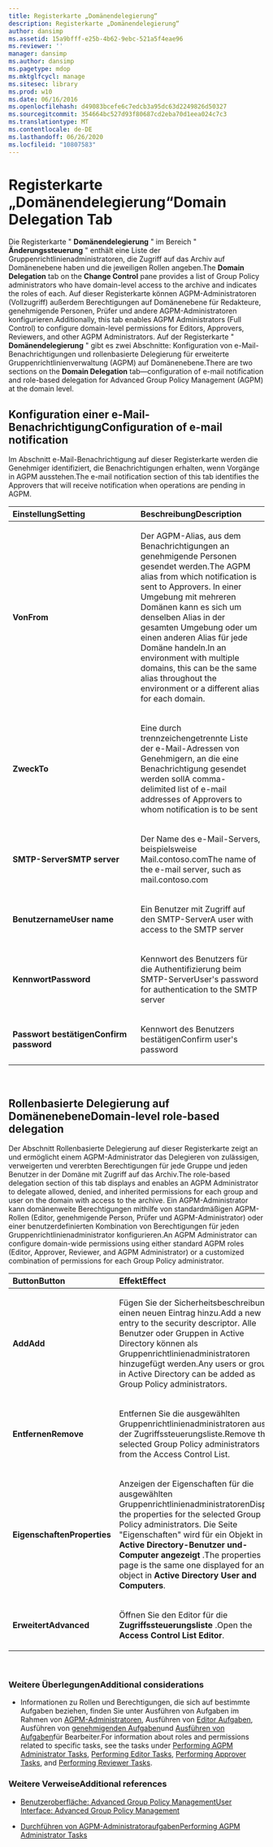 ```yaml
---
title: Registerkarte „Domänendelegierung“
description: Registerkarte „Domänendelegierung“
author: dansimp
ms.assetid: 15a9bfff-e25b-4b62-9ebc-521a5f4eae96
ms.reviewer: ''
manager: dansimp
ms.author: dansimp
ms.pagetype: mdop
ms.mktglfcycl: manage
ms.sitesec: library
ms.prod: w10
ms.date: 06/16/2016
ms.openlocfilehash: d49083bcefe6c7edcb3a95dc63d2249826d50327
ms.sourcegitcommit: 354664bc527d93f80687cd2eba70d1eea024c7c3
ms.translationtype: MT
ms.contentlocale: de-DE
ms.lasthandoff: 06/26/2020
ms.locfileid: "10807583"
---
```

# <span data-ttu-id="fb7e9-103">Registerkarte „Domänendelegierung“</span><span class="sxs-lookup"><span data-stu-id="fb7e9-103">Domain Delegation Tab</span></span>


<span data-ttu-id="fb7e9-104">Die Registerkarte " **Domänendelegierung** " im Bereich " **Änderungssteuerung** " enthält eine Liste der Gruppenrichtlinienadministratoren, die Zugriff auf das Archiv auf Domänenebene haben und die jeweiligen Rollen angeben.</span><span class="sxs-lookup"><span data-stu-id="fb7e9-104">The **Domain Delegation** tab on the **Change Control** pane provides a list of Group Policy administrators who have domain-level access to the archive and indicates the roles of each.</span></span> <span data-ttu-id="fb7e9-105">Auf dieser Registerkarte können AGPM-Administratoren (Vollzugriff) außerdem Berechtigungen auf Domänenebene für Redakteure, genehmigende Personen, Prüfer und andere AGPM-Administratoren konfigurieren.</span><span class="sxs-lookup"><span data-stu-id="fb7e9-105">Additionally, this tab enables AGPM Administrators (Full Control) to configure domain-level permissions for Editors, Approvers, Reviewers, and other AGPM Administrators.</span></span> <span data-ttu-id="fb7e9-106">Auf der Registerkarte " **Domänendelegierung** " gibt es zwei Abschnitte: Konfiguration von e-Mail-Benachrichtigungen und rollenbasierte Delegierung für erweiterte Gruppenrichtlinienverwaltung (AGPM) auf Domänenebene.</span><span class="sxs-lookup"><span data-stu-id="fb7e9-106">There are two sections on the **Domain Delegation** tab—configuration of e-mail notification and role-based delegation for Advanced Group Policy Management (AGPM) at the domain level.</span></span>

## <span data-ttu-id="fb7e9-107">Konfiguration einer e-Mail-Benachrichtigung</span><span class="sxs-lookup"><span data-stu-id="fb7e9-107">Configuration of e-mail notification</span></span>


<span data-ttu-id="fb7e9-108">Im Abschnitt e-Mail-Benachrichtigung auf dieser Registerkarte werden die Genehmiger identifiziert, die Benachrichtigungen erhalten, wenn Vorgänge in AGPM ausstehen.</span><span class="sxs-lookup"><span data-stu-id="fb7e9-108">The e-mail notification section of this tab identifies the Approvers that will receive notification when operations are pending in AGPM.</span></span>

<table>
<colgroup>
<col width="50%" />
<col width="50%" />
</colgroup>
<thead>
<tr class="header">
<th align="left"><span data-ttu-id="fb7e9-109">Einstellung</span><span class="sxs-lookup"><span data-stu-id="fb7e9-109">Setting</span></span></th>
<th align="left"><span data-ttu-id="fb7e9-110">Beschreibung</span><span class="sxs-lookup"><span data-stu-id="fb7e9-110">Description</span></span></th>
</tr>
</thead>
<tbody>
<tr class="odd">
<td align="left"><p><strong><span data-ttu-id="fb7e9-111">Von</span><span class="sxs-lookup"><span data-stu-id="fb7e9-111">From</span></span></strong></p></td>
<td align="left"><p><span data-ttu-id="fb7e9-112">Der AGPM-Alias, aus dem Benachrichtigungen an genehmigende Personen gesendet werden.</span><span class="sxs-lookup"><span data-stu-id="fb7e9-112">The AGPM alias from which notification is sent to Approvers.</span></span> <span data-ttu-id="fb7e9-113">In einer Umgebung mit mehreren Domänen kann es sich um denselben Alias in der gesamten Umgebung oder um einen anderen Alias für jede Domäne handeln.</span><span class="sxs-lookup"><span data-stu-id="fb7e9-113">In an environment with multiple domains, this can be the same alias throughout the environment or a different alias for each domain.</span></span></p></td>
</tr>
<tr class="even">
<td align="left"><p><strong><span data-ttu-id="fb7e9-114">Zweck</span><span class="sxs-lookup"><span data-stu-id="fb7e9-114">To</span></span></strong></p></td>
<td align="left"><p><span data-ttu-id="fb7e9-115">Eine durch trennzeichengetrennte Liste der e-Mail-Adressen von Genehmigern, an die eine Benachrichtigung gesendet werden soll</span><span class="sxs-lookup"><span data-stu-id="fb7e9-115">A comma-delimited list of e-mail addresses of Approvers to whom notification is to be sent</span></span></p></td>
</tr>
<tr class="odd">
<td align="left"><p><strong><span data-ttu-id="fb7e9-116">SMTP-Server</span><span class="sxs-lookup"><span data-stu-id="fb7e9-116">SMTP server</span></span></strong></p></td>
<td align="left"><p><span data-ttu-id="fb7e9-117">Der Name des e-Mail-Servers, beispielsweise Mail.contoso.com</span><span class="sxs-lookup"><span data-stu-id="fb7e9-117">The name of the e-mail server, such as mail.contoso.com</span></span></p></td>
</tr>
<tr class="even">
<td align="left"><p><strong><span data-ttu-id="fb7e9-118">Benutzername</span><span class="sxs-lookup"><span data-stu-id="fb7e9-118">User name</span></span></strong></p></td>
<td align="left"><p><span data-ttu-id="fb7e9-119">Ein Benutzer mit Zugriff auf den SMTP-Server</span><span class="sxs-lookup"><span data-stu-id="fb7e9-119">A user with access to the SMTP server</span></span></p></td>
</tr>
<tr class="odd">
<td align="left"><p><strong><span data-ttu-id="fb7e9-120">Kennwort</span><span class="sxs-lookup"><span data-stu-id="fb7e9-120">Password</span></span></strong></p></td>
<td align="left"><p><span data-ttu-id="fb7e9-121">Kennwort des Benutzers für die Authentifizierung beim SMTP-Server</span><span class="sxs-lookup"><span data-stu-id="fb7e9-121">User's password for authentication to the SMTP server</span></span></p></td>
</tr>
<tr class="even">
<td align="left"><p><strong><span data-ttu-id="fb7e9-122">Passwort bestätigen</span><span class="sxs-lookup"><span data-stu-id="fb7e9-122">Confirm password</span></span></strong></p></td>
<td align="left"><p><span data-ttu-id="fb7e9-123">Kennwort des Benutzers bestätigen</span><span class="sxs-lookup"><span data-stu-id="fb7e9-123">Confirm user's password</span></span></p></td>
</tr>
</tbody>
</table>

 

## <span data-ttu-id="fb7e9-124">Rollenbasierte Delegierung auf Domänenebene</span><span class="sxs-lookup"><span data-stu-id="fb7e9-124">Domain-level role-based delegation</span></span>


<span data-ttu-id="fb7e9-125">Der Abschnitt Rollenbasierte Delegierung auf dieser Registerkarte zeigt an und ermöglicht einem AGPM-Administrator das Delegieren von zulässigen, verweigerten und vererbten Berechtigungen für jede Gruppe und jeden Benutzer in der Domäne mit Zugriff auf das Archiv.</span><span class="sxs-lookup"><span data-stu-id="fb7e9-125">The role-based delegation section of this tab displays and enables an AGPM Administrator to delegate allowed, denied, and inherited permissions for each group and user on the domain with access to the archive.</span></span> <span data-ttu-id="fb7e9-126">Ein AGPM-Administrator kann domänenweite Berechtigungen mithilfe von standardmäßigen AGPM-Rollen (Editor, genehmigende Person, Prüfer und AGPM-Administrator) oder einer benutzerdefinierten Kombination von Berechtigungen für jeden Gruppenrichtlinienadministrator konfigurieren.</span><span class="sxs-lookup"><span data-stu-id="fb7e9-126">An AGPM Administrator can configure domain-wide permissions using either standard AGPM roles (Editor, Approver, Reviewer, and AGPM Administrator) or a customized combination of permissions for each Group Policy administrator.</span></span>

<table>
<colgroup>
<col width="50%" />
<col width="50%" />
</colgroup>
<thead>
<tr class="header">
<th align="left"><span data-ttu-id="fb7e9-127">Button</span><span class="sxs-lookup"><span data-stu-id="fb7e9-127">Button</span></span></th>
<th align="left"><span data-ttu-id="fb7e9-128">Effekt</span><span class="sxs-lookup"><span data-stu-id="fb7e9-128">Effect</span></span></th>
</tr>
</thead>
<tbody>
<tr class="odd">
<td align="left"><p><strong><span data-ttu-id="fb7e9-129">Add</span><span class="sxs-lookup"><span data-stu-id="fb7e9-129">Add</span></span></strong></p></td>
<td align="left"><p><span data-ttu-id="fb7e9-130">Fügen Sie der Sicherheitsbeschreibung einen neuen Eintrag hinzu.</span><span class="sxs-lookup"><span data-stu-id="fb7e9-130">Add a new entry to the security descriptor.</span></span> <span data-ttu-id="fb7e9-131">Alle Benutzer oder Gruppen in Active Directory können als Gruppenrichtlinienadministratoren hinzugefügt werden.</span><span class="sxs-lookup"><span data-stu-id="fb7e9-131">Any users or groups in Active Directory can be added as Group Policy administrators.</span></span></p></td>
</tr>
<tr class="even">
<td align="left"><p><strong><span data-ttu-id="fb7e9-132">Entfernen</span><span class="sxs-lookup"><span data-stu-id="fb7e9-132">Remove</span></span></strong></p></td>
<td align="left"><p><span data-ttu-id="fb7e9-133">Entfernen Sie die ausgewählten Gruppenrichtlinienadministratoren aus der Zugriffssteuerungsliste.</span><span class="sxs-lookup"><span data-stu-id="fb7e9-133">Remove the selected Group Policy administrators from the Access Control List.</span></span></p></td>
</tr>
<tr class="odd">
<td align="left"><p><strong><span data-ttu-id="fb7e9-134">Eigenschaften</span><span class="sxs-lookup"><span data-stu-id="fb7e9-134">Properties</span></span></strong></p></td>
<td align="left"><p><span data-ttu-id="fb7e9-135">Anzeigen der Eigenschaften für die ausgewählten Gruppenrichtlinienadministratoren</span><span class="sxs-lookup"><span data-stu-id="fb7e9-135">Display the properties for the selected Group Policy administrators.</span></span> <span data-ttu-id="fb7e9-136">Die Seite "Eigenschaften" wird für ein Objekt in <strong> Active Directory-Benutzer und-Computer angezeigt </strong> .</span><span class="sxs-lookup"><span data-stu-id="fb7e9-136">The properties page is the same one displayed for an object in <strong>Active Directory User and Computers</strong>.</span></span></p></td>
</tr>
<tr class="even">
<td align="left"><p><strong><span data-ttu-id="fb7e9-137">Erweitert</span><span class="sxs-lookup"><span data-stu-id="fb7e9-137">Advanced</span></span></strong></p></td>
<td align="left"><p><span data-ttu-id="fb7e9-138">Öffnen Sie den Editor für die <strong> Zugriffssteuerungsliste </strong> .</span><span class="sxs-lookup"><span data-stu-id="fb7e9-138">Open the <strong>Access Control List Editor</strong>.</span></span></p></td>
</tr>
</tbody>
</table>

 

### <span data-ttu-id="fb7e9-139">Weitere Überlegungen</span><span class="sxs-lookup"><span data-stu-id="fb7e9-139">Additional considerations</span></span>

-   <span data-ttu-id="fb7e9-140">Informationen zu Rollen und Berechtigungen, die sich auf bestimmte Aufgaben beziehen, finden Sie unter Ausführen von Aufgaben im Rahmen von [AGPM-Administratoren](performing-agpm-administrator-tasks.md), Ausführen von [Editor Aufgaben](performing-editor-tasks.md), Ausführen von [genehmigenden Aufgaben](performing-approver-tasks.md)und [Ausführen von Aufgaben](performing-reviewer-tasks.md)für Bearbeiter.</span><span class="sxs-lookup"><span data-stu-id="fb7e9-140">For information about roles and permissions related to specific tasks, see the tasks under [Performing AGPM Administrator Tasks](performing-agpm-administrator-tasks.md), [Performing Editor Tasks](performing-editor-tasks.md), [Performing Approver Tasks](performing-approver-tasks.md), and [Performing Reviewer Tasks](performing-reviewer-tasks.md).</span></span>

### <span data-ttu-id="fb7e9-141">Weitere Verweise</span><span class="sxs-lookup"><span data-stu-id="fb7e9-141">Additional references</span></span>

-   [<span data-ttu-id="fb7e9-142">Benutzeroberfläche: Advanced Group Policy Management</span><span class="sxs-lookup"><span data-stu-id="fb7e9-142">User Interface: Advanced Group Policy Management</span></span>](user-interface-advanced-group-policy-management.md)

-   [<span data-ttu-id="fb7e9-143">Durchführen von AGPM-Administratoraufgaben</span><span class="sxs-lookup"><span data-stu-id="fb7e9-143">Performing AGPM Administrator Tasks</span></span>](performing-agpm-administrator-tasks.md)

 

 





